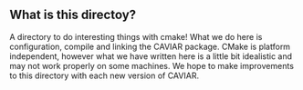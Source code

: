 
## What is this directoy?

A directory to do interesting things with cmake!
What we do here is configuration, compile and linking the CAVIAR package. 
CMake is platform independent, however what we have written here is a little bit
idealistic and may not work properly on some machines. We hope to make 
improvements to this directory with each new version of CAVIAR.
